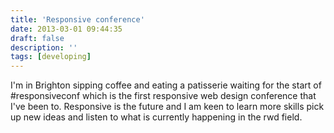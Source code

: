 ```yaml
---
title: 'Responsive conference'
date: 2013-03-01 09:44:35
draft: false
description: ''
tags: [developing]
---
```


I'm in Brighton sipping coffee and eating a patisserie waiting for the start of #responsiveconf which is the first responsive web design conference that I've been to. Responsive is the future and I am keen to learn more skills pick up new ideas and listen to what is currently happening in the rwd field.
